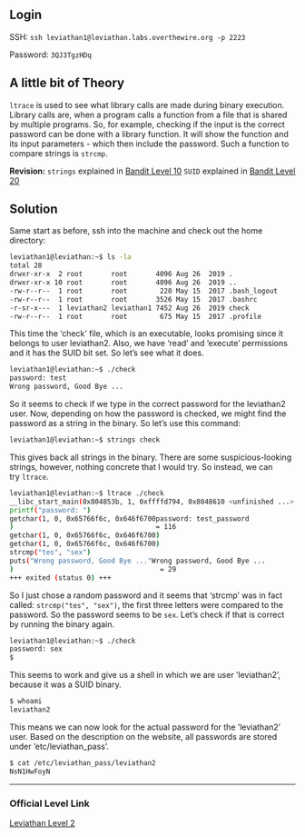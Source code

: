 ## Login

SSH: `ssh leviathan1@leviathan.labs.overthewire.org -p 2223`

Password: `3QJ3TgzHDq`

## A little bit of Theory

`ltrace` is used to see what library calls are made during binary execution. Library calls are, when a program calls a function from a file that is shared by multiple programs. So, for example, checking if the input is the correct password can be done with a library function. It will show the function and its input parameters - which then include the password. Such a function to compare strings is `strcmp`.

**Revision:** `strings` explained in [Bandit Level 10]() `SUID` explained in [Bandit Level 20]()

## Solution

Same start as before, ssh into the machine and check out the home directory:

```bash
leviathan1@leviathan:~$ ls -la
total 28
drwxr-xr-x  2 root       root       4096 Aug 26  2019 .
drwxr-xr-x 10 root       root       4096 Aug 26  2019 ..
-rw-r--r--  1 root       root        220 May 15  2017 .bash_logout
-rw-r--r--  1 root       root       3526 May 15  2017 .bashrc
-r-sr-x---  1 leviathan2 leviathan1 7452 Aug 26  2019 check
-rw-r--r--  1 root       root        675 May 15  2017 .profile
```

This time the ‘check’ file, which is an executable, looks promising since it belongs to user leviathan2. Also, we have ‘read’ and ’execute’ permissions and it has the SUID bit set. So let’s see what it does.

```bash
leviathan1@leviathan:~$ ./check
password: test
Wrong password, Good Bye ...
```

So it seems to check if we type in the correct password for the leviathan2 user. Now, depending on how the password is checked, we might find the password as a string in the binary. So let’s use this command:

```bash
leviathan1@leviathan:~$ strings check
```

This gives back all strings in the binary. There are some suspicious-looking strings, however, nothing concrete that I would try. So instead, we can try `ltrace`.

```bash
leviathan1@leviathan:~$ ltrace ./check 
__libc_start_main(0x804853b, 1, 0xffffd794, 0x8048610 <unfinished ...>
printf("password: ")                                                    = 10
getchar(1, 0, 0x65766f6c, 0x646f6700password: test_password
)                                   = 116
getchar(1, 0, 0x65766f6c, 0x646f6700)                                   = 101
getchar(1, 0, 0x65766f6c, 0x646f6700)                                   = 115
strcmp("tes", "sex")                                                    = 1
puts("Wrong password, Good Bye ..."Wrong password, Good Bye ...
)                                    = 29
+++ exited (status 0) +++
```

So I just chose a random password and it seems that ‘strcmp’ was in fact called: `strcmp("tes", "sex")`, the first three letters were compared to the password. So the password seems to be `sex`. Let’s check if that is correct by running the binary again.

```bash
leviathan1@leviathan:~$ ./check
password: sex
$ 
```

This seems to work and give us a shell in which we are user ’leviathan2’, because it was a SUID binary.

```bash
$ whoami
leviathan2
```

This means we can now look for the actual password for the ’leviathan2’ user. Based on the description on the website, all passwords are stored under ’etc/leviathan_pass’.

```bash
$ cat /etc/leviathan_pass/leviathan2
NsN1HwFoyN
```
---
### Official Level Link

[Leviathan Level 2](https://overthewire.org/wargames/leviathan/leviathan2.html)
